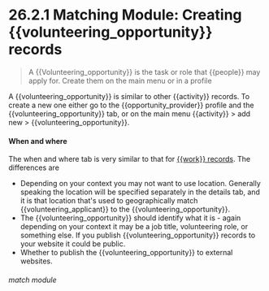 # 26.2.1 Matching Module: Creating {{volunteering_opportunity}} records

> A {{Volunteering_opportunity}} is the task or role that {{people}} may apply for. Create them on the main menu or in a profile

A {{volunteering_opportunity}} is similar to other {{activity}} records.  To create a new one either go to the {{opportunity_provider}} profile and the {{volunteering_opportunity}} tab, or on the main menu {{activity}} > add new > {{volunteering_opportunity}}. 

#### When and where

The when and where tab is very similar to that for [{{work}} records](/help/index/p/7.1.1).  The differences are 
 
 - Depending on your context you may not want to use location.  Generally speaking the location will be specified separately in the details tab, and it is that location that's used to geographically match {{volunteering_applicant}} to the {{volunteering_opportunity}}.
 - The {{volunteering_opportunity}} should identify what it is - again depending on your context it may be a job title, volunteering role, or something else.  If you publish {{volunteering_opportunity}} records to your website it could be public.
 - Whether to publish the {{volunteering_opportunity}} to external websites.




###### match module